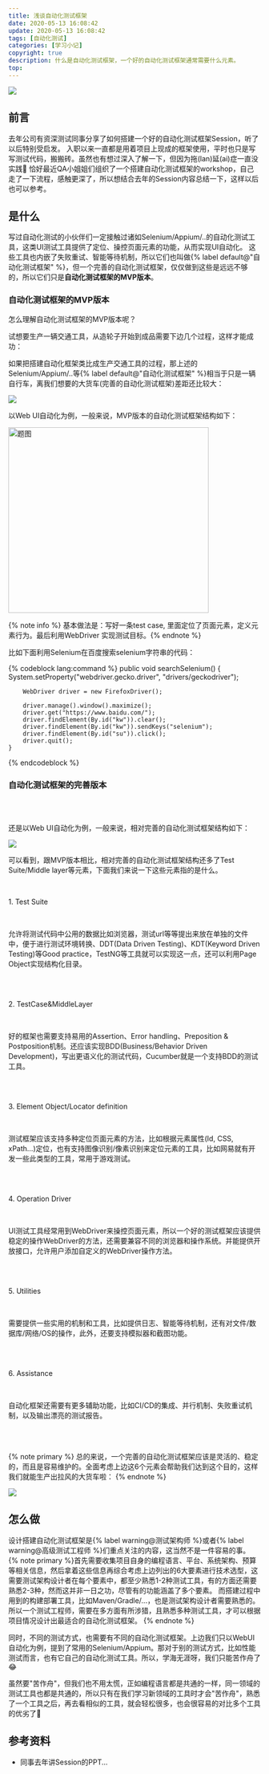 ```yaml
---
title: 浅谈自动化测试框架
date: 2020-05-13 16:08:42
update: 2020-05-13 16:08:42
tags: [自动化测试]
categories: [学习小记]
copyright: true
description: 什么是自动化测试框架，一个好的自动化测试框架通常需要什么元素。
top:
---
```


<img src="https://i.loli.net/2020/05/15/yHdcTpMbsvJB2zh.jpg" >


## 前言

去年公司有资深测试同事分享了如何搭建一个好的自动化测试框架Session，听了以后特别受启发。
入职以来一直都是用着项目上现成的框架使用，平时也只是写写测试代码，搬搬砖。虽然也有想过深入了解一下，但因为拖(lan)延(ai)症一直没实践:see_no_evil:
恰好最近QA小姐姐们组织了一个搭建自动化测试框架的workshop，自己走了一下流程，感触更深了，所以想结合去年的Session内容总结一下，这样以后也可以参考。

## 是什么

写过自动化测试的小伙伴们一定接触过诸如Selenium/Appium/..的自动化测试工具，这类UI测试工具提供了定位、操控页面元素的功能，从而实现UI自动化。
这些工具也内嵌了失败重试、智能等待机制，所以它们也叫做{% label
default@"自动化测试框架"
%}，但一个完善的自动化测试框架，仅仅做到这些是远远不够的，所以它们只是**自动化测试框架的MVP版本**。

### 自动化测试框架的MVP版本

怎么理解自动化测试框架的MVP版本呢？

试想要生产一辆交通工具，从造轮子开始到成品需要下边几个过程，这样才能成功：

<im src="https://i.loli.net/2020/05/14/sVS2y3nXflDgowB.png" >

如果把搭建自动化框架类比成生产交通工具的过程，那上述的Selenium/Appium/..等{%
label default@"自动化测试框架"
%}相当于只是一辆自行车，离我们想要的大货车(完善的自动化测试框架)差距还比较大：

<img src="https://i.loli.net/2020/05/14/jCBKgVplGJZkM1n.png" >

以Web UI自动化为例，一般来说，MVP版本的自动化测试框架结构如下：

<img src="https://i.loli.net/2020/05/14/3iMYrD2jC8R7O5U.png" alt="题图" height="370" width="400">

{% note info %} 基本做法是：写好一条test case, 里面定位了页面元素，定义元素行为。最后利用WebDriver 实现测试目标。{% endnote %}

比如下面利用Selenium在百度搜索selenium字符串的代码：

{% codeblock lang:command %} public void searchSelenium() { 
        System.setProperty("webdriver.gecko.driver", "drivers/geckodriver");

        WebDriver driver = new FirefoxDriver();

        driver.manage().window().maximize();
        driver.get("https://www.baidu.com/");
        driver.findElement(By.id("kw")).clear();
        driver.findElement(By.id("kw")).sendKeys("selenium");
        driver.findElement(By.id("su")).click();
        driver.quit();
    }
{% endcodeblock %}
<br>

### 自动化测试框架的完善版本

<br>
<br>

还是以Web UI自动化为例，一般来说，相对完善的自动化测试框架结构如下：

<img src="https://i.loli.net/2020/05/14/tTnUyI9VsHY4N1q.png">

可以看到，跟MVP版本相比，相对完善的自动化测试框架结构还多了Test Suite/Middle layer等元素，下面我们来说一下这些元素指的是什么。
<br>

<br>


<span id="inline-toc">1.</span> Test Suite

<br>

允许将测试代码中公用的数据比如浏览器，测试url等等提出来放在单独的文件中，便于进行测试环境转换、DDT(Data
Driven Testing)、KDT(Keyword Driven Testing)等Good
practice，TestNG等工具就可以实现这一点，还可以利用Page Object实现结构化目录。

<br>
<br>

<span id="inline-toc">2.</span> TestCase&MiddleLayer

<br>

好的框架也需要支持易用的Assertion、Error handling、Preposition &
Postposition机制。还应该实现BDD(Business/Behavior Driven
Development)，写出更语义化的测试代码，Cucumber就是一个支持BDD的测试工具。

<br>
<br>


<span id="inline-toc">3.</span> Element Object/Locator definition

<br>

测试框架应该支持多种定位页面元素的方法，比如根据元素属性(Id, CSS,
xPath…)定位，也有支持图像识别/像素识别来定位元素的工具，比如网易就有开发一些此类型的工具，常用于游戏测试。

<br>
<br>

<span id="inline-toc">4.</span> Operation Driver

<br>

UI测试工具经常用到WebDriver来操控页面元素，所以一个好的测试框架应该提供稳定的操作WebDriver的方法，还需要兼容不同的浏览器和操作系统。并能提供开放接口，允许用户添加自定义的WebDriver操作方法。

<br>
<br>

<span id="inline-toc">5.</span> Utilities

<br>

需要提供一些实用的机制和工具，比如提供日志、智能等待机制，还有对文件/数据库/网络/OS的操作，此外，还要支持模拟器和截图功能。

<br>
<br>


<span id="inline-toc">6.</span> Assistance

<br>

自动化框架还需要有更多辅助功能，比如CI/CD的集成、并行机制、失败重试机制，以及输出漂亮的测试报告。

<br>
<br>


{% note primary %}
总的来说，一个完善的自动化测试框架应该是灵活的、稳定的，而且是容易维护的。全面考虑上边这6个元素会帮助我们达到这个目的，这样我们就能生产出拉风的大货车啦：
{% endnote %}

<img src="https://i.loli.net/2020/05/14/8xZPSG624mRkAaL.png" >


## 怎么做

设计搭建自动化测试框架是{% label warning@测试架构师 %}或者{% label
warning@高级测试工程师 %}们重点关注的内容，这当然不是一件容易的事。 {% note
primary
%}首先需要收集项目自身的编程语言、平台、系统架构、预算等相关信息，然后拿着这些信息再综合考虑上边列出的6大要素进行技术选型，这需要测试架构设计者在每个要素中，都至少熟悉1-2种测试工具，有的方面还需要熟悉2-3种，然而这并非一日之功，尽管有的功能涵盖了多个要素。
而搭建过程中用到的构建部署工具，比如Maven/Gradle/...，也是测试架构设计者需要熟悉的。
所以一个测试工程师，需要在多方面有所涉猎，且熟悉多种测试工具，才可以根据项目情况设计出最适合的自动化测试框架。
{% endnote %} 

同时，不同的测试方式，也需要有不同的自动化测试框架。上边我们只以WebUI自动化为例，提到了常用的Selenium/Appium。那对于别的测试方式，比如性能测试而言，也有它自己的自动化测试工具。所以，学海无涯呀，我们只能苦作舟了:joy:

虽然要"苦作舟"，但我们也不用太慌，正如编程语言都是共通的一样，同一领域的测试工具也都是共通的，所以只有在我们学习新领域的工具时才会"苦作舟"，熟悉了一个工具之后，再去看相似的工具，就会轻松很多，也会很容易的对比多个工具的优劣了:muscle:


## 参考资料
- 同事去年讲Session的PPT...



